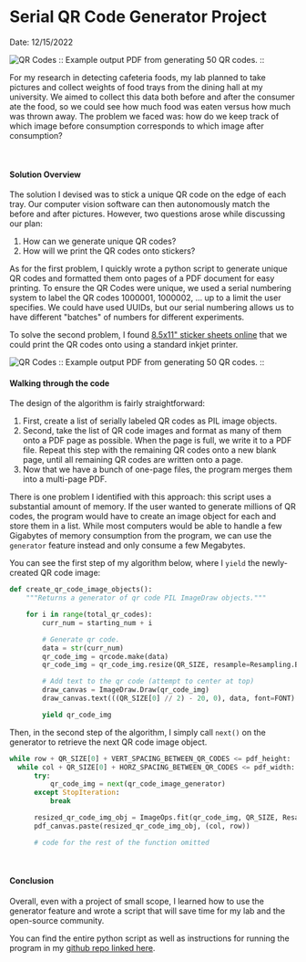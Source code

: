 # Serial QR Code Generator Project
Date: 12/15/2022

![QR Codes](../posts/serial-qr-code-generator/images/cropped-multi-page-pdf-qr-codes.png)
:: Example output PDF from generating 50 QR codes. ::
<br>

For my research in detecting cafeteria foods, my lab planned to take pictures and collect weights of food trays from the dining hall at my university. We aimed to collect this data both before and after the consumer ate the food, so we could see how much food was eaten versus how much was thrown away. The problem we faced was: how do we keep track of which image before consumption corresponds to which image after consumption?

<br>

#### Solution Overview

The solution I devised was to stick a unique QR code on the edge of each tray. Our computer vision software can then autonomously match the before and after pictures. However, two questions arose while discussing our plan:
  1. How can we generate unique QR codes?
  2. How will we print the QR codes onto stickers?

As for the first problem, I quickly wrote a python script to generate unique QR codes and formatted them onto pages of a PDF document for easy printing. To ensure the QR Codes were unique, we used a serial numbering system to label the QR codes 1000001, 1000002, ... up to a limit the user specifies. We could have used UUIDs, but our serial numbering allows us to have different "batches" of numbers for different experiments.

To solve the second problem, I found [8.5x11" sticker sheets online](https://www.walmart.com/ip/Avery-Printable-Sticker-Paper-8-5-x-11-Inkjet-Printer-White-15-Repositionable-Sticker-Sheets-3383/10353060?wmlspartner=wlpa&selectedSellerId=0&http://clickserve.dartsearch.net/link/click?lid=92700060762254883&ds_s_kwgid=58700006715445296&ds_s_inventory_feed_id=97700000003583668&ds_a_cid=654818135&ds_a_caid=13956209185&ds_a_agid=126452889113&ds_a_lid=pla-1392082700544&ds_a_cid=116919406&ds_a_caid=361575031&ds_a_agid=1200667322826314&ds_a_fiid=&ds_a_lid=pla-4578641339573147&&ds_e_adid=&ds_e_matchtype=search&ds_e_device=c&ds_e_network=s&ds_e_product_group_id=4578641339573147&ds_e_product_id=10353060_0&ds_e_product_merchant_id=27449&ds_e_product_country=US&ds_e_product_language=EN&ds_e_product_channel=Online&ds_e_product_store_id=&ds_url_v=2&ds_dest_url=?adid=2222222242031946843&wmlspartner=wmtlabs&wl0=e&wl1=s&wl2=c&wl3=&wl4=pla-4578641339573147&wl5=&wl6=&wl7=&wl8=%7baceid%7d&wl9=&wl10=27449&wl11=Online&wl12=10353060_0&wl13=&veh=sem_LIA&msclkid=6a1fdfb6e32d105ad801bcf992992922&gclid=6a1fdfb6e32d105ad801bcf992992922&gclsrc=3p.ds) that we could print the QR codes onto using a standard inkjet printer.

![QR Codes](../posts/serial-qr-code-generator/images/cropped-multi-page-pdf-qr-codes.png)
:: Example output PDF from generating 50 QR codes. ::
<br>

#### Walking through the code

The design of the algorithm is fairly straightforward:
1. First, create a list of serially labeled QR codes as PIL image objects.
2. Second, take the list of QR code images and format as many of them onto a PDF page as possible. 
When the page is full, we write it to a PDF file. Repeat this step with the remaining QR codes onto a new blank page, until all remaining QR codes are written onto a page.
3. Now that we have a bunch of one-page files, the program merges them into a multi-page PDF.

There is one problem I identified with this approach: this script uses a substantial amount of memory.
If the user wanted to generate millions of QR codes, the program would have to create an image object for each
and store them in a list. While most computers would be able to handle a few Gigabytes of memory consumption from the program, we can use the `generator` feature instead and only consume a few Megabytes.

You can see the first step of my algorithm below, where I `yield` the newly-created QR code image:
```python
def create_qr_code_image_objects():
    """Returns a generator of qr code PIL ImageDraw objects."""

    for i in range(total_qr_codes):
        curr_num = starting_num + i

        # Generate qr code.
        data = str(curr_num)
        qr_code_img = qrcode.make(data)
        qr_code_img = qr_code_img.resize(QR_SIZE, resample=Resampling.BOX)

        # Add text to the qr code (attempt to center at top)
        draw_canvas = ImageDraw.Draw(qr_code_img)
        draw_canvas.text(((QR_SIZE[0] // 2) - 20, 0), data, font=FONT)

        yield qr_code_img
```

Then, in the second step of the algorithm, I simply call `next()` on the generator to retrieve the next QR code image object.
```python
while row + QR_SIZE[0] + VERT_SPACING_BETWEEN_QR_CODES <= pdf_height:
  while col + QR_SIZE[0] + HORZ_SPACING_BETWEEN_QR_CODES <= pdf_width:
      try:
          qr_code_img = next(qr_code_image_generator)
      except StopIteration:
          break

      resized_qr_code_img_obj = ImageOps.fit(qr_code_img, QR_SIZE, Resampling.LANCZOS)  
      pdf_canvas.paste(resized_qr_code_img_obj, (col, row))

      # code for the rest of the function omitted
```
<br>

#### Conclusion

Overall, even with a project of small scope, I learned how to use the generator feature and wrote a script that will save time for my lab and the open-source community. 

You can find the entire python script as well as instructions for running the program in my [github repo linked here](https://github.com/mattmorgan6/serial-qr-code-generator).

